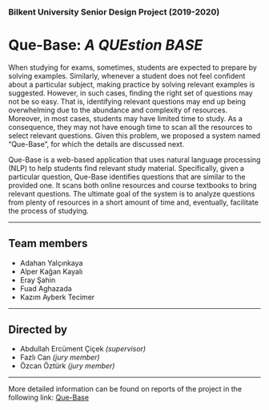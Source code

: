 ### Bilkent University Senior Design Project (2019-2020)
# Que-Base: *A QUEstion BASE*

When studying for exams, sometimes, students are expected to prepare by solving examples. Similarly, whenever a student does not feel confident about a particular subject, making practice by solving relevant examples is suggested. However, in such cases, finding the right set of questions may not be so easy. That is, identifying relevant questions may end up being overwhelming due to the abundance and complexity of resources. Moreover, in most cases, students may have limited time to study. As a consequence, they may not have enough time to scan all the resources to select relevant questions. Given this problem, we proposed a system named “Que-Base”, for which the details are discussed next.

Que-Base is a web-based application that uses natural language processing (NLP) to help students find relevant study material. Specifically, given a particular question, Que-Base identifies questions that are similar to the provided one. It scans both online resources and course textbooks to bring relevant questions. The ultimate goal of the system is to analyze questions from plenty of resources in a short amount of time and, eventually, facilitate the process of studying.

---

## Team members
* Adahan Yalçınkaya
* Alper Kağan Kayalı
* Eray Şahin
* Fuad Aghazada
* Kazım Ayberk Tecimer

---

## Directed by
* Abdullah Ercüment Çiçek *(supervisor)*
* Fazlı Can *(jury member)*
* Özcan Öztürk *(jury member)*

---

More detailed information can be found on reports of the project in the following link: [Que-Base](https://fuadaghazada.github.io/Que-Base/)



